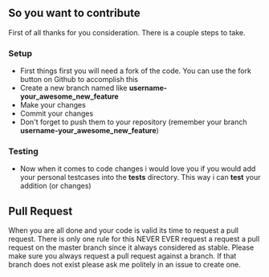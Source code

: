 ## So you want to contribute

First of all thanks for you consideration. There is a couple steps to take.

### Setup

 * First things first you will need a fork of the code. You can use the fork button on Github to accomplish this
 * Create a new branch named like **username-your_awesome_new_feature**
 * Make your changes
 * Commit your changes
 * Don't forget to push them to your repository (remember your branch **username-your_awesome_new_feature**)

### Testing

 * Now when it comes to code changes i would love you if you would add your personal testcases into the **tests** directory. This way i can **test** your addition (or changes)


## Pull Request

When you are all done and your code is valid its time to request a pull request. There is only one rule for this NEVER EVER request a request a pull request on the master
branch since it always considered as stable. Please make sure you always request a pull request against a branch. If that branch does not exist please ask me politely in
an issue to create one.